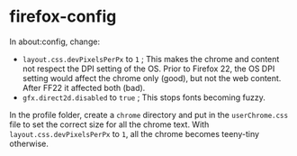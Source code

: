 # firefox-config

In about:config, change:
* `layout.css.devPixelsPerPx` to `1` ; This makes the chrome and content not respect the DPI setting of the OS. Prior to Firefox 22, the OS DPI setting would affect the chrome only (good), but not the web content. After FF22 it affected both (bad).
* `gfx.direct2d.disabled` to `true` ; This stops fonts becoming fuzzy.

In the profile folder, create a `chrome` directory and put in the `userChrome.css` file to set the correct size for all the chrome text. With `layout.css.devPixelsPerPx` to `1`, all the chrome becomes teeny-tiny otherwise.
